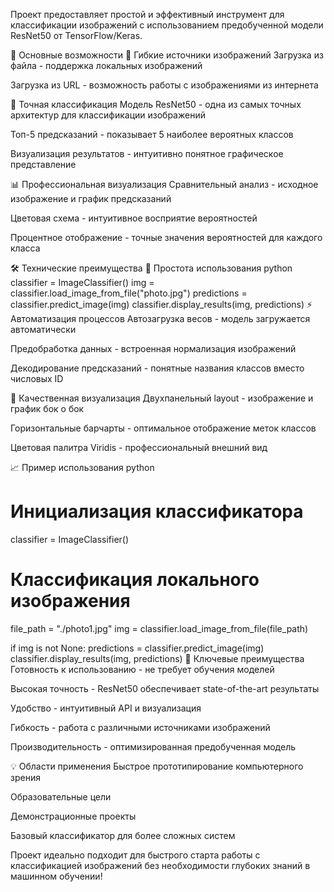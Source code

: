 Проект предоставляет простой и эффективный инструмент для классификации изображений с использованием предобученной модели ResNet50 от TensorFlow/Keras.

🚀 Основные возможности
📁 Гибкие источники изображений
Загрузка из файла - поддержка локальных изображений

Загрузка из URL - возможность работы с изображениями из интернета

🎯 Точная классификация
Модель ResNet50 - одна из самых точных архитектур для классификации изображений

Топ-5 предсказаний - показывает 5 наиболее вероятных классов

Визуализация результатов - интуитивно понятное графическое представление

📊 Профессиональная визуализация
Сравнительный анализ - исходное изображение и график предсказаний

Цветовая схема - интуитивное восприятие вероятностей

Процентное отображение - точные значения вероятностей для каждого класса

🛠 Технические преимущества
🔧 Простота использования
python
classifier = ImageClassifier()
img = classifier.load_image_from_file("photo.jpg")
predictions = classifier.predict_image(img)
classifier.display_results(img, predictions)
⚡ Автоматизация процессов
Автозагрузка весов - модель загружается автоматически

Предобработка данных - встроенная нормализация изображений

Декодирование предсказаний - понятные названия классов вместо числовых ID

🎨 Качественная визуализация
Двухпанельный layout - изображение и график бок о бок

Горизонтальные барчарты - оптимальное отображение меток классов

Цветовая палитра Viridis - профессиональный внешний вид

📈 Пример использования
python
# Инициализация классификатора
classifier = ImageClassifier()

# Классификация локального изображения
file_path = "./photo1.jpg"
img = classifier.load_image_from_file(file_path)

if img is not None:
    predictions = classifier.predict_image(img)
    classifier.display_results(img, predictions)
🎯 Ключевые преимущества
Готовность к использованию - не требует обучения моделей

Высокая точность - ResNet50 обеспечивает state-of-the-art результаты

Удобство - интуитивный API и визуализация

Гибкость - работа с различными источниками изображений

Производительность - оптимизированная предобученная модель

💡 Области применения
Быстрое прототипирование компьютерного зрения

Образовательные цели

Демонстрационные проекты

Базовый классификатор для более сложных систем

Проект идеально подходит для быстрого старта работы с классификацией изображений без необходимости глубоких знаний в машинном обучении!

